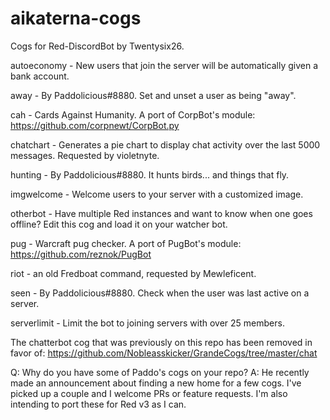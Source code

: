 # aikaterna-cogs
Cogs for Red-DiscordBot by Twentysix26.

autoeconomy - New users that join the server will be automatically given a bank account.

away - By Paddolicious#8880. Set and unset a user as being "away".

cah - Cards Against Humanity. A port of CorpBot's module: https://github.com/corpnewt/CorpBot.py

chatchart - Generates a pie chart to display chat activity over the last 5000 messages. Requested by violetnyte.

hunting - By Paddolicious#8880. It hunts birds... and things that fly.

imgwelcome - Welcome users to your server with a customized image.

otherbot - Have multiple Red instances and want to know when one goes offline? Edit this cog and load it on your watcher bot.

pug - Warcraft pug checker. A port of PugBot's module: https://github.com/reznok/PugBot

riot - an old Fredboat command, requested by Mewleficent.

seen - By Paddolicious#8880. Check when the user was last active on a server.

serverlimit - Limit the bot to joining servers with over 25 members.


The chatterbot cog that was previously on this repo has been removed in favor of: https://github.com/Nobleasskicker/GrandeCogs/tree/master/chat

Q: Why do you have some of Paddo's cogs on your repo?
A: He recently made an announcement about finding a new home for a few cogs. I've picked up a couple and I welcome PRs or feature requests. I'm also intending to port these for Red v3 as I can.
